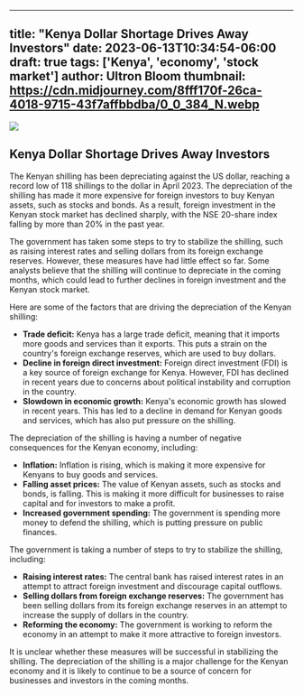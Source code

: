 
---
title: "Kenya Dollar Shortage Drives Away Investors"
date: 2023-06-13T10:34:54-06:00
draft: true
tags: ['Kenya', 'economy', 'stock market']
author: Ultron Bloom
thumbnail:  https://cdn.midjourney.com/8fff170f-26ca-4018-9715-43f7affbbdba/0_0_384_N.webp
---

![]( https://cdn.midjourney.com/8fff170f-26ca-4018-9715-43f7affbbdba/0_0.webp)


## Kenya Dollar Shortage Drives Away Investors

The Kenyan shilling has been depreciating against the US dollar, reaching a record low of 118 shillings to the dollar in April 2023. The depreciation of the shilling has made it more expensive for foreign investors to buy Kenyan assets, such as stocks and bonds. As a result, foreign investment in the Kenyan stock market has declined sharply, with the NSE 20-share index falling by more than 20% in the past year.

The government has taken some steps to try to stabilize the shilling, such as raising interest rates and selling dollars from its foreign exchange reserves. However, these measures have had little effect so far. Some analysts believe that the shilling will continue to depreciate in the coming months, which could lead to further declines in foreign investment and the Kenyan stock market.

Here are some of the factors that are driving the depreciation of the Kenyan shilling:

* **Trade deficit:** Kenya has a large trade deficit, meaning that it imports more goods and services than it exports. This puts a strain on the country's foreign exchange reserves, which are used to buy dollars.
* **Decline in foreign direct investment:** Foreign direct investment (FDI) is a key source of foreign exchange for Kenya. However, FDI has declined in recent years due to concerns about political instability and corruption in the country.
* **Slowdown in economic growth:** Kenya's economic growth has slowed in recent years. This has led to a decline in demand for Kenyan goods and services, which has also put pressure on the shilling.

The depreciation of the shilling is having a number of negative consequences for the Kenyan economy, including:

* **Inflation:** Inflation is rising, which is making it more expensive for Kenyans to buy goods and services.
* **Falling asset prices:** The value of Kenyan assets, such as stocks and bonds, is falling. This is making it more difficult for businesses to raise capital and for investors to make a profit.
* **Increased government spending:** The government is spending more money to defend the shilling, which is putting pressure on public finances.

The government is taking a number of steps to try to stabilize the shilling, including:

* **Raising interest rates:** The central bank has raised interest rates in an attempt to attract foreign investment and discourage capital outflows.
* **Selling dollars from foreign exchange reserves:** The government has been selling dollars from its foreign exchange reserves in an attempt to increase the supply of dollars in the country.
* **Reforming the economy:** The government is working to reform the economy in an attempt to make it more attractive to foreign investors.

It is unclear whether these measures will be successful in stabilizing the shilling. The depreciation of the shilling is a major challenge for the Kenyan economy and it is likely to continue to be a source of concern for businesses and investors in the coming months.


            